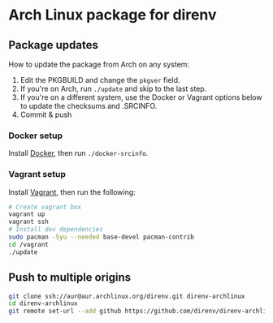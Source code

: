 # Arch Linux package for direnv

## Package updates

How to update the package from Arch on any system:

1. Edit the PKGBUILD and change the `pkgver` field.
2. If you're on Arch, run `./update` and skip to the last step.
3. If you're on a different system, use the Docker or Vagrant options below to update the checksums and .SRCINFO.
4. Commit & push

### Docker setup

Install [Docker](https://www.docker.com), then run `./docker-srcinfo`.

### Vagrant setup

Install [Vagrant](https://www.vagrantup.com), then run the following:

```bash
# Create vagrant box
vagrant up
vagrant ssh
# Install dev dependencies
sudo pacman -Syu --needed base-devel pacman-contrib
cd /vagrant
./update
```

## Push to multiple origins

```bash
git clone ssh://aur@aur.archlinux.org/direnv.git direnv-archlinux
cd direnv-archlinux
git remote set-url --add github https://github.com/direnv/direnv-archlinux.git
```
